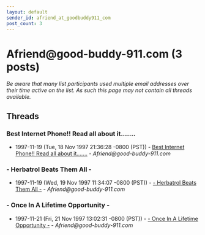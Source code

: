 ```yaml
---
layout: default
sender_id: afriend_at_goodbuddy911_com
post_count: 3
---
```


# Afriend<span>@</span>good-buddy-911.com (3 posts)

_Be aware that many list participants used multiple email addresses over their time active on the list. As such this page may not contain all threads available._

## Threads

### Best Internet Phone!! Read all about it.......
+ 1997-11-19 (Tue, 18 Nov 1997 21:36:28 -0800 (PST)) - [Best Internet Phone!! Read all about it.......](/archive/1997/11/b5cabfe7fa468b4928e6325dbe98ecdddaadc394854f2ebe76dec1d7ced5eb9f) - _Afriend@good-buddy-911.com_

### - Herbatrol Beats Them All -
+ 1997-11-19 (Wed, 19 Nov 1997 11:34:07 -0800 (PST)) - [- Herbatrol Beats Them All -](/archive/1997/11/870c0073d5b991124469f29d91464aa1dbb9f4d6e337c69a282b90cb77aab0d3) - _Afriend@good-buddy-911.com_

### - Once In A Lifetime Opportunity -
+ 1997-11-21 (Fri, 21 Nov 1997 13:02:31 -0800 (PST)) - [- Once In A Lifetime Opportunity -](/archive/1997/11/b37ee2ba99e86ec8f4b102605404953acd2c0d9405554190d64b76aace398203) - _Afriend@good-buddy-911.com_

